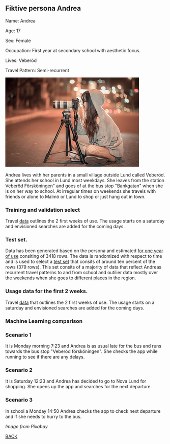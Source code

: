 ## Fiktive persona Andrea
Name: Andrea

Age: 17

Sex: Female

Occupation: First year at secondary school with aesthetic focus.

Lives: Veberöd

Travel Pattern: Semi-recurrent

![Andrea](https://github.com/k3larra/commuter/raw/master/images/Andrea.jpg)

Andrea lives with her parents in a small village outside Lund called Veberöd. She attends her school in Lund most weekdays. She leaves from the station Veberöd Försköningen" and goes of at the bus stop "Bankgatan" when she is on her way to school. At irregular times on weekends she travels with friends or alone to Malmö or Lund to shop or just hang out in town.

### Training and validation select
Travel [data](https://github.com/k3larra/commuter/blob/master/data/ehaBtfOPDNZjzy1MEvjQmGo4Zv12_start14days2.csv) outlines the 2 first weeks of use. The usage starts on a saturday and envisioned searches are added for the coming days.

### Test set.
Data has been generated based on the persona and estimated [for one year of use](https://github.com/k3larra/commuter/blob/master/data/ehaBtfOPDNZjzy1MEvjQmGo4Zv12_train_valid.csv) consiting of 3418 rows. The data is randomized with respect to time and is used to select a [test set](https://github.com/k3larra/commuter/blob/master/data/ehaBtfOPDNZjzy1MEvjQmGo4Zv12_test.csv) that consits of around ten percent of the rows (379 rows). This set consits of a majority of data that reflect Andreas recurrent travel patterns to and from school and outilier data mostly over the weekends when she goes to different places in the region.

### Usage data for the first 2 weeks.
Travel [data](https://github.com/k3larra/commuter/blob/master/data/ehaBtfOPDNZjzy1MEvjQmGo4Zv12_start14days2.csv) that outlines the 2 first weeks of use. The usage starts on a saturday and envisioned searches are added for the coming days.

### Machine Learning comparison


### Scenario 1
It is Monday morning 7:23 and Andrea is as usual late for the bus and runs towards the bus stop "Veberöd försköningen". She checks the app while running to see if there are any delays.


### Scenario 2
It is Saturday 12:23 and Andrea has decided to go to Nova Lund for shopping. She opens up the app and searches for the next departure.


### Scenario 3
In school a Monday 14:50 Andrea checks the app to check next departure and if she needs to hurry to the bus.


<!-- ### Predictions for the scenarios (Not finalized) -->
<!-- * [Predictions after one week use](Andrea_week.ipynb)
* [Predictions after one month use](Andrea_month.ipynb)
* [Predictions after one year use](Andrea_year.ipynb) -->

*Image from Pixabay*

[BACK](README.md)
